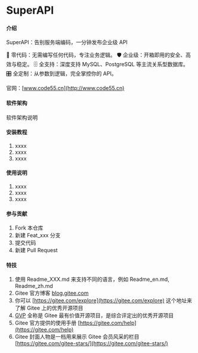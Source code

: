 # SuperAPI

#### 介绍
SuperAPI：告别服务端编码，一分钟发布企业级 API

🚀 零代码：无需编写任何代码，专注业务逻辑。
🛡️ 企业级：开箱即用的安全、高效与稳定。
🗄️ 全支持：深度支持 MySQL、PostgreSQL 等主流关系型数据库。
🎛️ 全定制：从参数到逻辑，完全掌控你的 API。

官网：[www.code55.cn](http://www.code55.cn)

#### 软件架构

软件架构说明


#### 安装教程

1.  xxxx
2.  xxxx
3.  xxxx

#### 使用说明

1.  xxxx
2.  xxxx
3.  xxxx

#### 参与贡献

1.  Fork 本仓库
2.  新建 Feat_xxx 分支
3.  提交代码
4.  新建 Pull Request


#### 特技

1.  使用 Readme\_XXX.md 来支持不同的语言，例如 Readme\_en.md, Readme\_zh.md
2.  Gitee 官方博客 [blog.gitee.com](https://blog.gitee.com)
3.  你可以 [https://gitee.com/explore](https://gitee.com/explore) 这个地址来了解 Gitee 上的优秀开源项目
4.  [GVP](https://gitee.com/gvp) 全称是 Gitee 最有价值开源项目，是综合评定出的优秀开源项目
5.  Gitee 官方提供的使用手册 [https://gitee.com/help](https://gitee.com/help)
6.  Gitee 封面人物是一档用来展示 Gitee 会员风采的栏目 [https://gitee.com/gitee-stars/](https://gitee.com/gitee-stars/)
